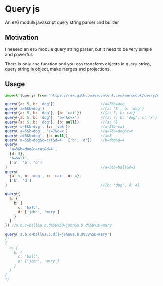 # Query js
An es6 module javascript query string parser and builder

## Motivation
I needed an es6 module query string parser, but it need to be very simple and
powerful.

There is only one function and you can transform objects in query string, query
string in object, make merges and projections.

## Usage
```js
import {query} from 'https://raw.githubusercontent.com/marcodpt/query/main/index.js'

query({a: 5, b: 'dog'})                     //a=5&b=dog
query('a=5&b=dog')                          //{a: '5', b: 'dog'}
query({a: 5, b: 'dog'}, {b: 'cat'})         //{a: 5, b: cat}
query({a: 5, b: 'dog'}, 'a=7&c=x')          //{a: 7, b: 'dog', c: 'x'}
query({a: 5, b: 'dog'}, {b: null})          //{a: 5}
query('a=5&b=dog', {b: 'cat'})              //a=5&b=cat
query('a=5&b=dog', 'a=7&c=x')               //a=7&b=dog&c=x
query('a=5&b=dog', {b: null})               //a=5
query('a=5&b=dog&c=cat&d=4', ['b', 'd'])    //b=dog&d=4
query(
  'a=5&b=dog&c=cat&d=4',
  {d: 3},
  'b=ball',
  ['a', 'b', 'd']
)                                           //a=5&b=ball&d=3
query(
  {a: 5, b: 'dog', c: 'cat', d: 4},
  ['b', 'd']
)                                           //{b: 'dog', d: 4}

query({
  a: {
    b: {
      c: 'ball',
      d: ['john', 'mary']
    }
  }
}) //a.b.c=ball&a.b.d%5B%5D=john&a.b.d%5B%5D=mary

query('a.b.c=ball&a.b.d[]=john&a.b.d%5B%5D=mary')
/*
{
  a: {
    b: {
      c: 'ball',
      d: ['john', 'mary']
    }
  }
}
*/


```
